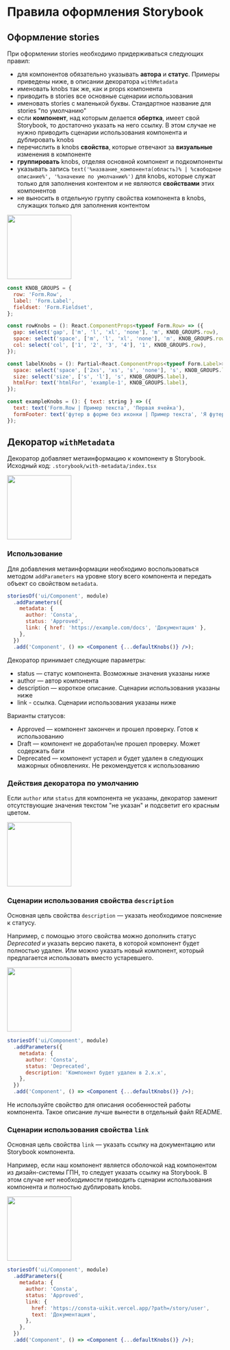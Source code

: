 # Правила оформления Storybook

## Оформление stories

При оформлении stories необходимо придерживаться следующих правил:

-   для компонентов обязательно указывать **автора** и **статус**. Примеры приведены ниже, в описании декоратора `withMetadata`
-   именовать knobs так же, как и props компонента
-   приводить в stories все основные сценарии использования
-   именовать stories с маленькой буквы. Стандартное название для stories "по умолчанию"
-   если **компонент**, над которым делается **обертка**, имеет свой Storybook, то достаточно указать на него ссылку. В этом случае не нужно приводить сценарии использования компонента и дублировать knobs
-   перечислить в knobs **свойства**, которые отвечают за **визуальные** изменения в компоненте
-   **группировать** knobs, отделяя основной компонент и подкомпоненты
-   указывать запись `text('%название_компонента(область)% | %свободное описание%', '%значение по умолчанию%')` для knobs, которые служат только для заполнения контентом и не являются **свойствами** этих компонентов
-   не выносить в отдельную группу свойства компонента в knobs, служащих только для заполнения контентом

<img src="static/storybook/pic-1.png" height="150">

```jsx
const KNOB_GROUPS = {
  row: 'Form.Row',
  label: 'Form.Label',
  fieldset: 'Form.Fieldset',
};

const rowKnobs = (): React.ComponentProps<typeof Form.Row> => ({
  gap: select('gap', ['m', 'l', 'xl', 'none'], 'm', KNOB_GROUPS.row),
  space: select('space', ['m', 'l', 'xl', 'none'], 'm', KNOB_GROUPS.row),
  col: select('col', ['1', '2', '3', '4'], '1', KNOB_GROUPS.row),
});

const labelKnobs = (): Partial<React.ComponentProps<typeof Form.Label>> => ({
  space: select('space', ['2xs', 'xs', 's', 'none'], 's', KNOB_GROUPS.label),
  size: select('size', ['s', 'l'], 's', KNOB_GROUPS.label),
  htmlFor: text('htmlFor', 'example-1', KNOB_GROUPS.label),
});

const exampleKnobs = (): { text: string } => ({
  text: text('Form.Row | Пример текста', 'Первая ячейка'),
  formFooter: text('футер в форме без иконки | Пример текста', 'Я футер'),
});
```

## Декоратор `withMetadata`

Декоратор добавляет метаинформацию к компоненту в Storybook.
Исходный код: `.storybook/with-metadata/index.tsx`

<img src="static/with-metadata/pic-1.png" height="150">

### Использование

Для добавления метаинформации необходимо воспользоваться методом `addParameters` на уровне story всего компонента и передать объект со свойством `metadata`.

```jsx
storiesOf('ui/Component', module)
  .addParameters({
    metadata: {
      author: 'Consta',
      status: 'Approved',
      link: { href: 'https://example.com/docs', 'Документация' },
    },
  })
  .add('Component', () => <Component {...defaultKnobs()} />);
```

Декоратор принимает следующие параметры:

-   status — статус компонента. Возможные значения указаны ниже
-   author — автор компонента
-   description — короткое описание. Сценарии использования указаны ниже
-   link - ссылка. Сценарии использования указаны ниже

Варианты статусов:

-   Approved — компонент закончен и прошел проверку. Готов к использованию
-   Draft — компонент не доработан/не прошел проверку. Может содержать баги
-   Deprecated — компонент устарел и будет удален в следующих мажорных обновлениях. Не рекомендуется к использованию

### Действия декоратора по умолчанию

Если `author` или `status` для компонента не указаны, декоратор заменит отсутствующие значения текстом "не указан" и подсветит его красным цветом.

<img src="static/with-metadata/pic-4.png" height="150">

### Сценарии использования свойства `description`

Основная цель свойства `description` — указать необходимое пояснение к статусу.

Например, с помощью этого свойства можно дополнить статус _Deprecated_ и указать версию пакета, в которой компонент будет полностью удален. Или можно указать новый компонент, который предлагается использовать вместо устаревшего.

<img src="static/with-metadata/pic-2.png" height="150">

```jsx
storiesOf('ui/Component', module)
  .addParameters({
    metadata: {
      author: 'Consta',
      status: 'Deprecated',
      description: 'Компонент будет удален в 2.x.x',
    },
  })
  .add('Component', () => <Component {...defaultKnobs()} />);
```

Не используйте свойство для описания особенностей работы компонента. Такое описание лучше вынести в отдельный файл README.

### Сценарии использования свойства `link`

Основная цель свойства `link` — указать ссылку на документацию или Storybook компонента.

Например, если наш компонент является оболочкой над компонентом из дизайн-системы ГПН, то следует указать ссылку на Storybook. В этом случае нет необходимости приводить сценарии использования компонента и полностью дублировать knobs.

<img src="static/with-metadata/pic-5.png" height="150">

```jsx
storiesOf('ui/Component', module)
  .addParameters({
    metadata: {
      author: 'Consta',
      status: 'Approved',
      link: {
        href: 'https://consta-uikit.vercel.app/?path=/story/user',
        text: 'Документация',
      },
    },
  })
  .add('Component', () => <Component {...defaultKnobs()} />);
```
